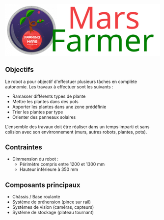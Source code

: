<img src="logo.svg">

## Objectifs
Le robot a pour objectif d'effectuer plusieurs tâches en complète autonomie. Les travaux à effectuer sont les suivants :
- Ramasser différents types de plante
- Mettre les plantes dans des pots
- Apporter les plantes dans une zone prédéfinie
- Trier les plantes par type
- Orienter des panneaux solaires

L'ensemble des travaux doit être réaliser dans un temps imparti et sans colision avec son envirronnement (murs, autres robots, plantes, pots).

## Contraintes
- Dimmension du robot :
    - Périmètre compris entre 1200 et 1300 mm
    - Hauteur inférieure à 350 mm

## Composants principaux
- Châssis / Base roulante
- Système de préhension (pince sur rail)
- Systèmes de vision (caméras, capteurs)
- Système de stockage (plateau tournant)
